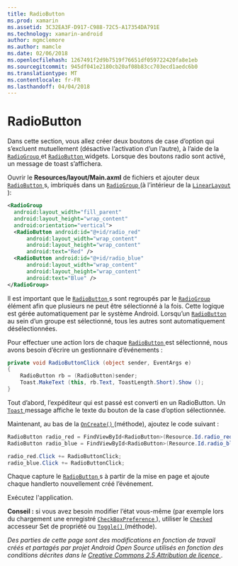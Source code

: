 ```yaml
---
title: RadioButton
ms.prod: xamarin
ms.assetid: 3C32EA3F-D917-C988-72C5-A17354DA791E
ms.technology: xamarin-android
author: mgmclemore
ms.author: mamcle
ms.date: 02/06/2018
ms.openlocfilehash: 1267491f2d9b7519f76651df059722420fa8e1eb
ms.sourcegitcommit: 945df041e2180cb20af08b83cc703ecd1aedc6b0
ms.translationtype: MT
ms.contentlocale: fr-FR
ms.lasthandoff: 04/04/2018
---
```

# <a name="radiobutton"></a>RadioButton

Dans cette section, vous allez créer deux boutons de case d’option qui s’excluent mutuellement (désactive l’activation d’un l’autre), à l’aide de la [ `RadioGroup` ](https://developer.xamarin.com/api/type/Android.Widget.RadioGroup/) et [ `RadioButton` ](https://developer.xamarin.com/api/type/Android.Widget.RadioButton/) widgets. Lorsque des boutons radio sont activé, un message de toast s’affichera.


Ouvrir le **Resources/layout/Main.axml** de fichiers et ajouter deux [ `RadioButton` ](https://developer.xamarin.com/api/type/Android.Widget.RadioButton/)s, imbriqués dans un [ `RadioGroup` ](https://developer.xamarin.com/api/type/Android.Widget.RadioGroup/) (à l’intérieur de la [ `LinearLayout` ](https://developer.xamarin.com/api/type/Android.Widget.LinearLayout/)):

```xml
<RadioGroup
  android:layout_width="fill_parent"
  android:layout_height="wrap_content"
  android:orientation="vertical">
  <RadioButton android:id="@+id/radio_red"
      android:layout_width="wrap_content"
      android:layout_height="wrap_content"
      android:text="Red" />
  <RadioButton android:id="@+id/radio_blue"
      android:layout_width="wrap_content"
      android:layout_height="wrap_content"
      android:text="Blue" />
</RadioGroup>
```

Il est important que le [ `RadioButton` ](https://developer.xamarin.com/api/type/Android.Widget.RadioButton/)s sont regroupés par le [ `RadioGroup` ](https://developer.xamarin.com/api/type/Android.Widget.RadioGroup/) élément afin que plusieurs ne peut être sélectionné à la fois. Cette logique est gérée automatiquement par le système Android. Lorsqu’un [ `RadioButton` ](https://developer.xamarin.com/api/type/Android.Widget.RadioButton/) au sein d’un groupe est sélectionné, tous les autres sont automatiquement désélectionnées.

Pour effectuer une action lors de chaque [ `RadioButton` ](https://developer.xamarin.com/api/type/Android.Widget.RadioButton/) est sélectionné, nous avons besoin d’écrire un gestionnaire d’événements :

```csharp
private void RadioButtonClick (object sender, EventArgs e)
{
    RadioButton rb = (RadioButton)sender;
    Toast.MakeText (this, rb.Text, ToastLength.Short).Show ();
}
```

Tout d’abord, l’expéditeur qui est passé est converti en un RadioButton.
Un [ `Toast` ](https://developer.xamarin.com/api/type/Android.Widget.Toast/) message affiche le texte du bouton de la case d’option sélectionnée.

Maintenant, au bas de la [ `OnCreate()` ](https://developer.xamarin.com/api/member/Android.App.Activity.OnCreate/p/Android.OS.Bundle/Android.OS.PersistableBundle) (méthode), ajoutez le code suivant :

```csharp
RadioButton radio_red = FindViewById<RadioButton>(Resource.Id.radio_red);
RadioButton radio_blue = FindViewById<RadioButton>(Resource.Id.radio_blue);

radio_red.Click += RadioButtonClick;
radio_blue.Click += RadioButtonClick;
```

Chaque capture le [ `RadioButton` ](https://developer.xamarin.com/api/type/Android.Widget.RadioButton/)s à partir de la mise en page et ajoute chaque handlerto nouvellement créé l’événement.

Exécutez l'application.

**Conseil :** si vous avez besoin modifier l’état vous-même (par exemple lors du chargement une enregistré [ `CheckBoxPreference` ](https://developer.xamarin.com/api/type/Android.Preferences.CheckBoxPreference/)), utiliser le [ `Checked` ](https://developer.xamarin.com/api/property/Android.Widget.CompoundButton.Checked/) accesseur Set de propriété ou [ `Toggle()` ](https://developer.xamarin.com/api/member/Android.Widget.CompoundButton.Toggle/) (méthode).

*Des parties de cette page sont des modifications en fonction de travail créés et partagés par projet Android Open Source utilisés en fonction des conditions décrites dans le*
[*Creative Commons 2.5 Attribution de licence* ](http://creativecommons.org/licenses/by/2.5/). 
